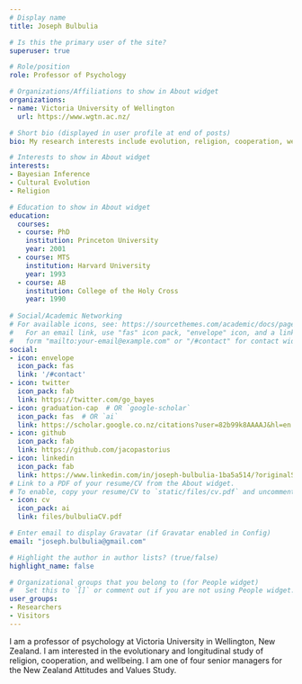 ```yaml
---
# Display name
title: Joseph Bulbulia

# Is this the primary user of the site?
superuser: true

# Role/position
role: Professor of Psychology

# Organizations/Affiliations to show in About widget
organizations:
- name: Victoria University of Wellington
  url: https://www.wgtn.ac.nz/

# Short bio (displayed in user profile at end of posts)
bio: My research interests include evolution, religion, cooperation, wellbeing, longitudinal methods

# Interests to show in About widget
interests:
- Bayesian Inference
- Cultural Evolution
- Religion

# Education to show in About widget
education:
  courses:
  - course: PhD 
    institution: Princeton University
    year: 2001
  - course: MTS
    institution: Harvard University
    year: 1993
  - course: AB 
    institution: College of the Holy Cross
    year: 1990
    
# Social/Academic Networking
# For available icons, see: https://sourcethemes.com/academic/docs/page-builder/#icons
#   For an email link, use "fas" icon pack, "envelope" icon, and a link in the
#   form "mailto:your-email@example.com" or "/#contact" for contact widget.
social:
- icon: envelope
  icon_pack: fas
  link: '/#contact'
- icon: twitter
  icon_pack: fab
  link: https://twitter.com/go_bayes
- icon: graduation-cap  # OR `google-scholar`
  icon_pack: fas  # OR `ai`
  link: https://scholar.google.co.nz/citations?user=82b99k8AAAAJ&hl=en
- icon: github
  icon_pack: fab
  link: https://github.com/jacopastorius
- icon: linkedin
  icon_pack: fab
  link: https://www.linkedin.com/in/joseph-bulbulia-1ba5a514/?originalSubdomain=nz
# Link to a PDF of your resume/CV from the About widget.
# To enable, copy your resume/CV to `static/files/cv.pdf` and uncomment the lines below.
- icon: cv
  icon_pack: ai
  link: files/bulbuliaCV.pdf

# Enter email to display Gravatar (if Gravatar enabled in Config)
email: "joseph.bulbulia@gmail.com"

# Highlight the author in author lists? (true/false)
highlight_name: false

# Organizational groups that you belong to (for People widget)
#   Set this to `[]` or comment out if you are not using People widget.
user_groups:
- Researchers
- Visitors
---
```


I am a professor of psychology at Victoria University in Wellington, New Zealand. I am interested in the evolutionary and longitudinal study of religion, cooperation, and wellbeing. I am one of four senior managers for the New Zealand Attitudes and Values Study. 
